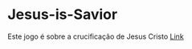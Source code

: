 # Jesus-is-Savior
Este jogo é sobre a crucificação de Jesus Cristo
[Link](https://www.roblox.com/games/16357454356/Jesus-is-Savior)
